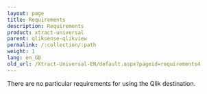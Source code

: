 ```yaml
---
layout: page
title: Requirements
description: Requirements
product: xtract-universal
parent: qliksense-qlikview
permalink: /:collection/:path
weight: 1
lang: en_GB
old_url: /Xtract-Universal-EN/default.aspx?pageid=requirements4
---
```


There are no particular requirements for using the Qlik destination.